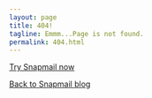 ```yaml
---
layout: page
title: 404!
tagline: Emmm...Page is not found.
permalink: 404.html
---
```


<a target="_blank" href="https://www.snapmail.cc"><i class="fa fa-envelope a"></i> Try Snapmail now</a>

<a href="https://www.snapmail.cc/blog/"><i class="fa fa-arrow-circle-left"></i> Back to Snapmail blog</a>

